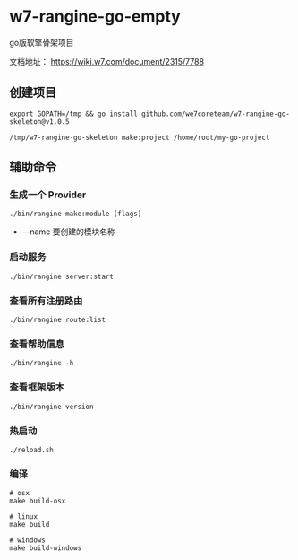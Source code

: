 # w7-rangine-go-empty

go版软擎骨架项目

文档地址： https://wiki.w7.com/document/2315/7788

## 创建项目

```
export GOPATH=/tmp && go install github.com/we7coreteam/w7-rangine-go-skeleton@v1.0.5

/tmp/w7-rangine-go-skeleton make:project /home/root/my-go-project
```

## 辅助命令

### 生成一个 Provider

```shell
./bin/rangine make:module [flags]
```

- \-\-name 要创建的模块名称

### 启动服务

```shell
./bin/rangine server:start
```

### 查看所有注册路由

```shell
./bin/rangine route:list
```

### 查看帮助信息

```shell
./bin/rangine -h
```

### 查看框架版本

```shell
./bin/rangine version
```

### 热启动

```shell
./reload.sh
```

### 编译

```shell
# osx
make build-osx 

# linux
make build

# windows
make build-windows
```

